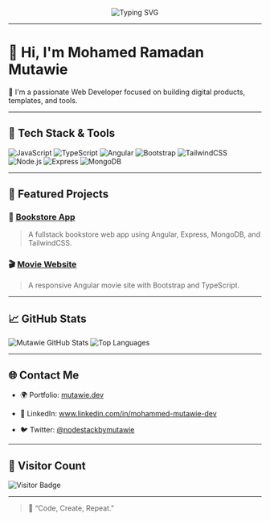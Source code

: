 <p align="center">
  <img src="https://readme-typing-svg.herokuapp.com?font=Fira+Code&size=22&pause=1000&center=true&vCenter=true&width=440&lines=Hi+I'm+Mohamed+Ramadan;Fullstack+Web+Developer;I+build+cool+digital+products!;Welcome+to+my+GitHub+profile" alt="Typing SVG" />
</p>



---

# 👋 Hi, I'm Mohamed Ramadan Mutawie

🎯 I'm a passionate Web Developer focused on building digital products, templates, and tools.

---

## 🚀 Tech Stack & Tools

![JavaScript](https://img.shields.io/badge/JavaScript-F7DF1E?style=for-the-badge&logo=javascript&logoColor=000)
![TypeScript](https://img.shields.io/badge/TypeScript-007ACC?style=for-the-badge&logo=typescript&logoColor=fff)
![Angular](https://img.shields.io/badge/Angular-DD0031?style=for-the-badge&logo=angular&logoColor=white)
![Bootstrap](https://img.shields.io/badge/Bootstrap-563D7C?style=for-the-badge&logo=bootstrap&logoColor=white)
![TailwindCSS](https://img.shields.io/badge/TailwindCSS-38B2AC?style=for-the-badge&logo=tailwind-css&logoColor=white)
![Node.js](https://img.shields.io/badge/Node.js-339933?style=for-the-badge&logo=nodedotjs&logoColor=white)
![Express](https://img.shields.io/badge/Express.js-000000?style=for-the-badge&logo=express&logoColor=white)
![MongoDB](https://img.shields.io/badge/MongoDB-4EA94B?style=for-the-badge&logo=mongodb&logoColor=white)

---

## 📂 Featured Projects

### 📘 [Bookstore App](https://github.com/nodestackbymutawie/bookstore-app)
> A fullstack bookstore web app using Angular, Express, MongoDB, and TailwindCSS.

### 🎬 [Movie Website](https://github.com/nodestackbymutawie/movie-website)
> A responsive Angular movie site with Bootstrap and TypeScript.

---

## 📈 GitHub Stats

![Mutawie GitHub Stats](https://github-readme-stats.vercel.app/api?username=nodestackbymutawie&show_icons=true&theme=tokyonight)
![Top Languages](https://github-readme-stats.vercel.app/api/top-langs/?username=nodestackbymutawie&layout=compact&theme=tokyonight)

---

## 🌐 Contact Me

- 🌍 Portfolio: [mutawie.dev](https://mutawie.dev)
- 💼 LinkedIn: www.linkedin.com/in/mohammed-mutawie-dev

- 🐦 Twitter: [@nodestackbymutawie](https://twitter.com/nodestackbymutawie)

---

## 👀 Visitor Count

![Visitor Badge](https://komarev.com/ghpvc/?username=nodestackbymutawie&color=blue)

---

> 🧠 “Code, Create, Repeat.”
